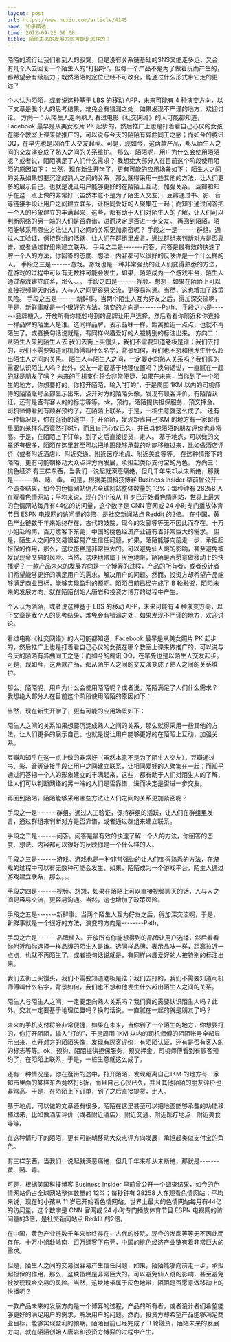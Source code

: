 ```yaml
---
layout: post
url: https://www.huxiu.com/article/4145
name: 知乎精选
time: 2012-09-26 09:08
title: 陌陌未来的发展方向可能是怎样的？
---
```

陌陌的流行让我们看到人的寂寞，但是没有关系链基础的SNS又能走多远，又会有几个人去回复一个陌生人的“打招呼”。但每一个产品不是为了做着玩而产生的，都希望会有续航力；既然陌陌的定位已经不可改变，能通过什么形式带它走的更远？

个人认为陌陌，或者说这种基于 LBS 的移动 APP，未来可能有 4 种演变方向，以下文章是我个人的思考结果，难免会有错漏之处，如果发现不严谨的地方，欢迎讨论。 方向一：从陌生人走向熟人 看过电影《社交网络》的人可能都知道，Facebook 最早是从美女照片 PK 起步的，然后推广上也是打着看自己心仪的女孩在哪个教室上课来做推广的，可以说与今天的陌陌有异曲同工之感；而如今的腾讯 QQ，在早先也是以陌生人交友起步。可是，现如今，这两款产品，都从陌生人之间的交友演变成了熟人之间的关系维护。 那么，陌陌呢，用户为什么会使用陌陌呢？或者说，陌陌满足了人们什么需求？ 我想绝大部分人在目前这个阶段使用陌陌的原因如下： 当然，现在新生开学了，更有可能的应用场景如下： 陌生人之间的关系如果想要沉淀成熟人之间的关系，那么就得采用一些其他的方法，让人们更多的展示自己。也就是说让用户能够更好的在陌陌上互动，加强关系。 豆瓣和知乎在这一点上做的非常好（虽然本意不是为了陌生人交友），豆瓣通过书、影、音等链接手段让用户之间建立联系，让相同爱好的人聚集在一起；而知乎通过问答把一个人的形象建立的丰满起来，这些，都有助于人们对陌生人的了解，让人们可以判断网络的另一端的人们是否靠谱，进而决定是否进一步交友。 再回到陌陌，陌陌能够采用哪些方法让人们之间的关系更加紧密呢？ 手段之一是-------群组。通过人工验证，保持群组的活跃，让人们在群组里发言，通过群组来判断对方是否靠谱，或者通过群组来建立联系。 手段之二是-------问答。问答是最有效的快速了解一个人的方法，你回答的态度、想法、内容都可以很好的反映你是一个什么样的人。 手段之三是-------游戏。游戏也是一种非常强劲的让人们变得熟悉的方法，在游戏的过程中可以有无数种可能会发生，如果，陌陌成为一个游戏平台，陌生人通过游戏建立联系，那么。。。 手段之四是-------视频。想想，如果在陌陌上可以直接视频聊天的话，人与人之间更容易交流，更容易沟通。当然，这也增加了政策风险。 手段之五是-------新鲜事。当两个陌生人互为好友之后，得加深交流啊，于是，新鲜事就是一个很好的方法，演变的方向是--------Path。 手段之六是-------品牌植入。开放所有你能想得到的品牌让用户选择，然后看看你附近和你选择一样品牌的陌生人是谁。选同样品牌，表示品味一样，距离拉近一点点，也就不再陌生了。或者换句话说就是，有同样兴趣爱好的人被特别的标注出来。 方向二：从陌生人来到陌生人去 我们去街上买馒头，我们不需要知道老板是谁；我们去打的，我们不需要知道司机师傅叫什么名字，背景如何，我们也不想和他发生什么超出陌生人之间的关系。 陌生人与陌生人之间，一定要走向熟人关系吗？我们真的需要认识陌生人吗？此外，交友一定要基于地理位置吗？换句话说，一直腻在一起的就是朋友了吗？ 未来的手机支付将会非常便捷，如果在未来，当你到了一个陌生的地方，你想要打的，你打开陌陌，输入“打的”，于是周围 1KM 以内的司机师傅的陌陌账号全部显示出来，点开对方的陌陌头像，发现有顾客评价，有陌陌认证，还有是否有客人的的标志等等。ok，预约，陌陌提供担保服务，预交押金。司机师傅看到有顾客预约了，在陌陌上联系，于是，一桩生意就这么成了。 还有一种情况是，你在逛街的途中，打开陌陌，发现距离自己1KM 的地方有一家超市里面的某样东西竟然打8折，而且自己心仪已久，并且其他陌陌的朋友评价也非常高。于是，在陌陌上下订单，到了之后直接提货，走人。 基于地点，可以做的文章还有很多，陌陌在这里甚至可以把地图能够承载的功能移植过来，比如做酒店评价（或者附近酒店）、附近交通、附近医疗地点、附近美食等等。 在这种情形下的陌陌，更有可能朝移动大众点评方向发展，承担起类似支付宝的角色。 方向三：桃色经济 有三样东西，当我们一说起就深恶痛绝，但几千年来却从未断绝，那就是-------黄、赌、毒。 可是，根据美国科技博客 Business Insider 早前曾公开一个调查结果，如今的色情网站仍占全球网站整体数量的 12%；每秒钟有 28258 人在观看色情网站；平均来说，现在的小孩从 11 岁已开始看色情网站，世界上最大的色情网站每月有44亿的访问量，这个数字是 CNN 官网或 24 小时专门播放体育节目 ESPN 电视网的访问量的3倍，是社交新闻站点 Reddit 的2倍。 在中国，黄色产业链数千年来始终存在，古代的妓院，现今的发廊等等无不因此而存在。十万小姐赴岭南，百万嫖客下东莞，中国的桃色经济产业链有着非常巨大的需求。 但是，陌生人之间的交易很容易产生信任问题，如果，陌陌能够向前走一步，承担起担保的作用，那么，这块蛋糕是非常巨大的。可以避免仙人跳的影响，甚至避免被发现现金交易的风险。当然，这块地带属于灰色地带，陌陌是否愿意做移动上的快播呢？ 一款产品未来的发展方向是一个博弈的过程，产品的所有者，或者设计者们希望能够更好的满足用户的需求，解决用户的问题。然而，投资方却希望产品能够满足商业目标，能够实现盈利的预期。陌陌目前已经完成了 B 轮融资，陌陌未来的发展方向，就在陌陌创始人唐岩和投资方博弈的过程中产生。

个人认为陌陌，或者说这种基于 LBS 的移动 APP，未来可能有 4 种演变方向，以下文章是我个人的思考结果，难免会有错漏之处，如果发现不严谨的地方，欢迎讨论。

看过电影《社交网络》的人可能都知道，Facebook 最早是从美女照片 PK 起步的，然后推广上也是打着看自己心仪的女孩在哪个教室上课来做推广的，可以说与今天的陌陌有异曲同工之感；而如今的腾讯 QQ，在早先也是以陌生人交友起步。可是，现如今，这两款产品，都从陌生人之间的交友演变成了熟人之间的关系维护。

那么，陌陌呢，用户为什么会使用陌陌呢？或者说，陌陌满足了人们什么需求？ 我想绝大部分人在目前这个阶段使用陌陌的原因如下：

当然，现在新生开学了，更有可能的应用场景如下：

陌生人之间的关系如果想要沉淀成熟人之间的关系，那么就得采用一些其他的方法，让人们更多的展示自己。也就是说让用户能够更好的在陌陌上互动，加强关系。

豆瓣和知乎在这一点上做的非常好（虽然本意不是为了陌生人交友），豆瓣通过书、影、音等链接手段让用户之间建立联系，让相同爱好的人聚集在一起；而知乎通过问答把一个人的形象建立的丰满起来，这些，都有助于人们对陌生人的了解，让人们可以判断网络的另一端的人们是否靠谱，进而决定是否进一步交友。

再回到陌陌，陌陌能够采用哪些方法让人们之间的关系更加紧密呢？

手段之一是-------群组。通过人工验证，保持群组的活跃，让人们在群组里发言，通过群组来判断对方是否靠谱，或者通过群组来建立联系。

手段之二是-------问答。问答是最有效的快速了解一个人的方法，你回答的态度、想法、内容都可以很好的反映你是一个什么样的人。

手段之三是-------游戏。游戏也是一种非常强劲的让人们变得熟悉的方法，在游戏的过程中可以有无数种可能会发生，如果，陌陌成为一个游戏平台，陌生人通过游戏建立联系，那么。。。

手段之四是-------视频。想想，如果在陌陌上可以直接视频聊天的话，人与人之间更容易交流，更容易沟通。当然，这也增加了政策风险。

手段之五是-------新鲜事。当两个陌生人互为好友之后，得加深交流啊，于是，新鲜事就是一个很好的方法，演变的方向是--------Path。

手段之六是-------品牌植入。开放所有你能想得到的品牌让用户选择，然后看看你附近和你选择一样品牌的陌生人是谁。选同样品牌，表示品味一样，距离拉近一点点，也就不再陌生了。或者换句话说就是，有同样兴趣爱好的人被特别的标注出来。

我们去街上买馒头，我们不需要知道老板是谁；我们去打的，我们不需要知道司机师傅叫什么名字，背景如何，我们也不想和他发生什么超出陌生人之间的关系。

陌生人与陌生人之间，一定要走向熟人关系吗？我们真的需要认识陌生人吗？此外，交友一定要基于地理位置吗？换句话说，一直腻在一起的就是朋友了吗？

未来的手机支付将会非常便捷，如果在未来，当你到了一个陌生的地方，你想要打的，你打开陌陌，输入“打的”，于是周围 1KM 以内的司机师傅的陌陌账号全部显示出来，点开对方的陌陌头像，发现有顾客评价，有陌陌认证，还有是否有客人的的标志等等。ok，预约，陌陌提供担保服务，预交押金。司机师傅看到有顾客预约了，在陌陌上联系，于是，一桩生意就这么成了。

还有一种情况是，你在逛街的途中，打开陌陌，发现距离自己1KM 的地方有一家超市里面的某样东西竟然打8折，而且自己心仪已久，并且其他陌陌的朋友评价也非常高。于是，在陌陌上下订单，到了之后直接提货，走人。

基于地点，可以做的文章还有很多，陌陌在这里甚至可以把地图能够承载的功能移植过来，比如做酒店评价（或者附近酒店）、附近交通、附近医疗地点、附近美食等等。

在这种情形下的陌陌，更有可能朝移动大众点评方向发展，承担起类似支付宝的角色。

有三样东西，当我们一说起就深恶痛绝，但几千年来却从未断绝，那就是-------黄、赌、毒。

可是，根据美国科技博客 Business Insider 早前曾公开一个调查结果，如今的色情网站仍占全球网站整体数量的 12%；每秒钟有 28258 人在观看色情网站；平均来说，现在的小孩从 11 岁已开始看色情网站，世界上最大的色情网站每月有44亿的访问量，这个数字是 CNN 官网或 24 小时专门播放体育节目 ESPN 电视网的访问量的3倍，是社交新闻站点 Reddit 的2倍。

在中国，黄色产业链数千年来始终存在，古代的妓院，现今的发廊等等无不因此而存在。十万小姐赴岭南，百万嫖客下东莞，中国的桃色经济产业链有着非常巨大的需求。

但是，陌生人之间的交易很容易产生信任问题，如果，陌陌能够向前走一步，承担起担保的作用，那么，这块蛋糕是非常巨大的。可以避免仙人跳的影响，甚至避免被发现现金交易的风险。当然，这块地带属于灰色地带，陌陌是否愿意做移动上的快播呢？

一款产品未来的发展方向是一个博弈的过程，产品的所有者，或者设计者们希望能够更好的满足用户的需求，解决用户的问题。然而，投资方却希望产品能够满足商业目标，能够实现盈利的预期。陌陌目前已经完成了 B 轮融资，陌陌未来的发展方向，就在陌陌创始人唐岩和投资方博弈的过程中产生。

